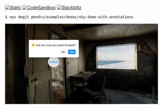 [![Static](https://img.shields.io/badge/demo-%23646CFF.svg?logo=html5&logoColor=white)](https://pmndrs.github.io/examples/sky-dome-with-annotations)
[![CodeSandbox](https://img.shields.io/badge/codesandbox-040404?logo=codesandbox&logoColor=DBDBDB)](https://codesandbox.io/s/github/pmndrs/examples/tree/main/demos/sky-dome-with-annotations)
[![Stackblitz](https://img.shields.io/badge/stackblitz-fff?logo=Stackblitz&logoColor=1389FD)](https://stackblitz.com/github/pmndrs/examples/tree/main/demos/sky-dome-with-annotations)

```sh
$ npx degit pmndrs/examples/demos/sky-dome-with-annotations
```

![](thumbnail.webp)

